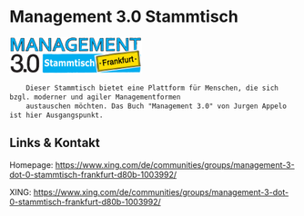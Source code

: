 # Management 3.0 Stammtisch
![Management 3.0 Stammtisch](./management30.logo.png)


        Dieser Stammtisch bietet eine Plattform für Menschen, die sich bzgl. moderner und agiler Managementformen
        austauschen möchten. Das Buch "Management 3.0" von Jurgen Appelo ist hier Ausgangspunkt.
    

## Links &amp; Kontakt

Homepage: <https://www.xing.com/de/communities/groups/management-3-dot-0-stammtisch-frankfurt-d80b-1003992/>






XING: <https://www.xing.com/de/communities/groups/management-3-dot-0-stammtisch-frankfurt-d80b-1003992/>





